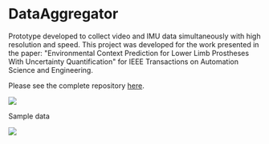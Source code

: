 # DataAggregator
Prototype developed to collect video and IMU data simultaneously with high resolution and speed. This project was developed for the work presented in the paper: "Environmental Context Prediction for Lower Limb Prostheses With Uncertainty Quantification" for IEEE Transactions on Automation Science and Engineering.

Please see the complete repository [here](https://github.com/ARoS-NCSU/Reliable-Wearable-Robotics/tree/master/RPI%20Data%20Aggregator%20%20-%20lowerlimb).

![](https://research.ece.ncsu.edu/aros/wp-content/uploads/2020/05/LowerLimb_2020-1.png)


Sample data


![](https://github.com/ARoS-NCSU/Reliable-Wearable-Robotics/blob/master/RPI%20Data%20Aggregator%20%20-%20lowerlimb/pics/ezgif.com-optimize.gif)

